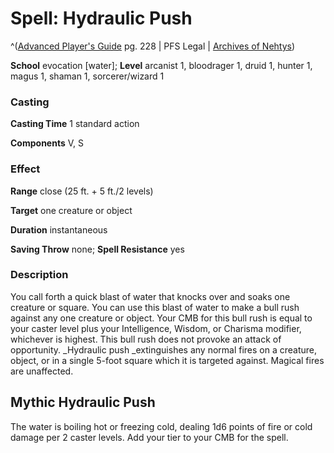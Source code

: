 # Spell: Hydraulic Push

^([Advanced Player's Guide][ss-hydraulic-push] pg. 228 | PFS Legal | [Archives of Nehtys][sn-hydraulic-push])

**School** evocation [water]; **Level** arcanist 1, bloodrager 1, druid 1, hunter 1, magus 1, shaman 1, sorcerer/wizard 1

### Casting

**Casting Time** 1 standard action

**Components** V, S

### Effect

**Range** close (25 ft. + 5 ft./2 levels)

**Target** one creature or object

**Duration** instantaneous

**Saving Throw** none; **Spell Resistance** yes

### Description

You call forth a quick blast of water that knocks over and soaks one creature or square. You can use this blast of water to make a bull rush against any one creature or object. Your CMB for this bull rush is equal to your caster level plus your Intelligence, Wisdom, or Charisma modifier, whichever is highest. This bull rush does not provoke an attack of opportunity. _Hydraulic push _extinguishes any normal fires on a creature, object, or in a single 5-foot square which it is targeted against. Magical fires are unaffected.

## Mythic Hydraulic Push

The water is boiling hot or freezing cold, dealing 1d6 points of fire or cold damage per 2 caster levels. Add your tier to your CMB for the spell.

[ss-hydraulic-push]: http://paizo.com/pathfinderRPG/v57
[sn-hydraulic-push]: http://www.archivesofnethys.com/SpellDisplay.aspx?ItemName=Hydraulic%20Push